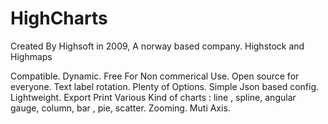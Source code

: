 # HighCharts
Created By Highsoft in 2009, A norway based company.
Highstock and Highmaps 

Compatible.
Dynamic.
Free For Non commerical Use.
Open source for everyone.
Text label rotation.
Plenty of Options.
Simple Json based config.
Lightweight.
Export Print
Various Kind of charts : line , spline, angular gauge, column, bar , pie, scatter.
Zooming.
Muti Axis.
